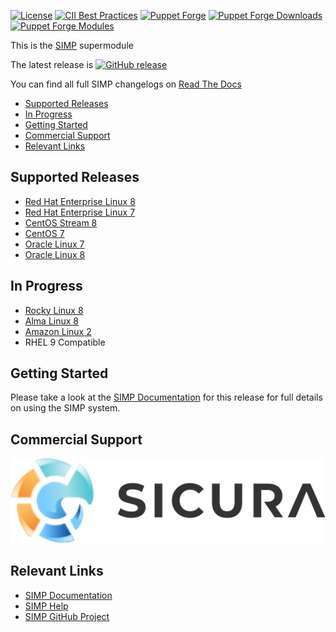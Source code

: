 [![License](https://img.shields.io/:license-apache-blue.svg)](http://www.apache.org/licenses/LICENSE-2.0.html)
[![CII Best Practices](https://bestpractices.coreinfrastructure.org/projects/73/badge)](https://bestpractices.coreinfrastructure.org/projects/73)
[![Puppet Forge](https://img.shields.io/puppetforge/v/simp/simp_core.svg)](https://forge.puppetlabs.com/simp/simp_core)
[![Puppet Forge Downloads](https://img.shields.io/puppetforge/dt/simp/simp_core.svg)](https://forge.puppetlabs.com/simp/simp_core)
[![Puppet Forge Modules](https://img.shields.io/puppetforge/mc/simp.svg)](https://forge.puppetlabs.com/simp)

This is the [SIMP](https://simp-project.com) supermodule

The latest release is [![GitHub release](https://img.shields.io/github/release/simp/simp-core.svg)](https://github.com/simp/simp-core/releases)

You can find all full SIMP changelogs on [Read The Docs](https://simp.readthedocs.io/en/master/changelogs)

<!-- vim-markdown-toc GFM -->

* [Supported Releases](#supported-releases)
* [In Progress](#in-progress)
* [Getting Started](#getting-started)
* [Commercial Support](#commercial-support)
* [Relevant Links](#relevant-links)

<!-- vim-markdown-toc -->

## Supported Releases

* [Red Hat Enterprise Linux 8](https://access.redhat.com/documentation/en-US/Red_Hat_Enterprise_Linux/8)
* [Red Hat Enterprise Linux 7](https://access.redhat.com/documentation/en-US/Red_Hat_Enterprise_Linux/7)
* [CentOS Stream 8](https://www.centos.org/centos-stream/)
* [CentOS 7](https://wiki.centos.org/Manuals/ReleaseNotes/CentOS7)
* [Oracle Linux 7](https://docs.oracle.com/en/operating-systems/oracle-linux/7/)
* [Oracle Linux 8](https://docs.oracle.com/en/operating-systems/oracle-linux/8/)

## In Progress

* [Rocky Linux 8](https://rockylinux.org/)
* [Alma Linux 8](https://almalinux.org/)
* [Amazon Linux 2](https://aws.amazon.com/amazon-linux-2/)
* RHEL 9 Compatible

## Getting Started

Please take a look at the [SIMP Documentation](http://simp.readthedocs.io) for
this release for full details on using the SIMP system.

## Commercial Support

[![Sicura Logo](.docs/Sicura_Logo.svg)](https://www.sicura.us)

## Relevant Links

- [SIMP Documentation](http://simp.readthedocs.io)
- [SIMP Help](http://simp.readthedocs.io/en/master/help/index.html)
- [SIMP GitHub Project](https://github.com/simp)
